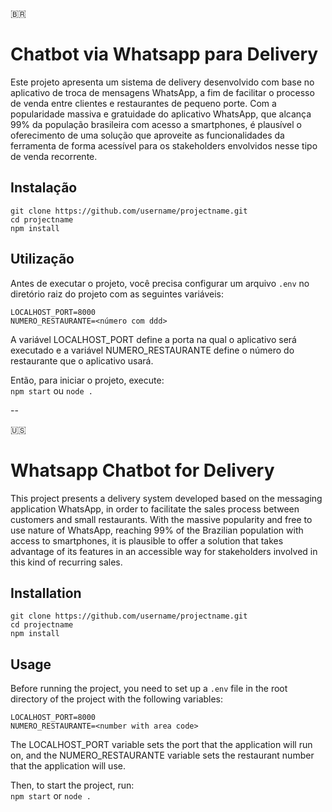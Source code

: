 :brazil:
# Chatbot via Whatsapp para Delivery
Este projeto apresenta um sistema de delivery desenvolvido com base no aplicativo de troca de mensagens WhatsApp, a fim de facilitar o processo de venda entre clientes e restaurantes de pequeno porte. Com a popularidade massiva e gratuidade do aplicativo WhatsApp, que alcança 99% da população brasileira com acesso a smartphones, é plausível o oferecimento de uma solução que aproveite as funcionalidades da ferramenta de forma acessível para os stakeholders envolvidos nesse tipo de venda recorrente.

## Instalação
```
git clone https://github.com/username/projectname.git  
cd projectname  
npm install  
```

## Utilização
Antes de executar o projeto, você precisa configurar um arquivo `.env` no diretório raiz do projeto com as seguintes variáveis:  
```
LOCALHOST_PORT=8000  
NUMERO_RESTAURANTE=<número com ddd>  
```

A variável LOCALHOST_PORT define a porta na qual o aplicativo será executado e a variável NUMERO_RESTAURANTE define o número do restaurante que o aplicativo usará.

Então, para iniciar o projeto, execute:  
`npm start` ou `node .`  

--

:us:
# Whatsapp Chatbot for Delivery
This project presents a delivery system developed based on the messaging application WhatsApp, in order to facilitate the sales process between customers and small restaurants. With the massive popularity and free to use nature of WhatsApp, reaching 99% of the Brazilian population with access to smartphones, it is plausible to offer a solution that takes advantage of its features in an accessible way for stakeholders involved in this kind of recurring sales.

## Installation
```
git clone https://github.com/username/projectname.git  
cd projectname  
npm install  
```

## Usage
Before running the project, you need to set up a `.env` file in the root directory of the project with the following variables:
```
LOCALHOST_PORT=8000  
NUMERO_RESTAURANTE=<number with area code>  
```

The LOCALHOST_PORT variable sets the port that the application will run on, and the NUMERO_RESTAURANTE variable sets the restaurant number that the application will use.

Then, to start the project, run:  
`npm start` or `node .`  
